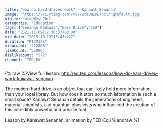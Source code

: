 ```yaml
---
title: "How do hard drives work? - Kanawat Senanan"
image: "https:\/\/i.ytimg.com\/vi\/wteUW2sL7bc\/hqdefault.jpg"
vid_id: "wteUW2sL7bc"
categories: "Education"
tags: ["Senanan Kanawat","Hard Drive","TED"]
date: "2021-11-09T17:36:37+03:00"
vid_date: "2015-10-29T15:43:22Z"
duration: "PT5M12S"
viewcount: "2128061"
likeCount: "55096"
dislikeCount: "572"
channel: "TED-Ed"
---
```

{% raw %}View full lesson: <a rel="nofollow" target="blank" href="http://ed.ted.com/lessons/how-do-hard-drives-work-kanawat-senanan">http://ed.ted.com/lessons/how-do-hard-drives-work-kanawat-senanan</a><br /><br />The modern hard drive is an object that can likely hold more information than your local library. But how does it store so much information in such a small space? Kanawat Senanan details the generations of engineers, material scientists, and quantum physicists who influenced the creation of this incredibly powerful and precise tool.<br /><br />Lesson by Kanawat Senanan, animation by TED-Ed.{% endraw %}
